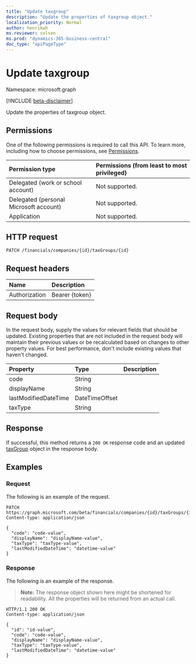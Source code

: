 ```yaml
---
title: "Update taxgroup"
description: "Update the properties of taxgroup object."
localization_priority: Normal
author: henrikwh
ms.reviewer: solsen
ms.prod: "dynamics-365-business-central"
doc_type: "apiPageType"
---
```


# Update taxgroup

Namespace: microsoft.graph

[!INCLUDE [beta-disclaimer](../../includes/beta-disclaimer.md)]

Update the properties of taxgroup object.

## Permissions

One of the following permissions is required to call this API. To learn more, including how to choose permissions, see [Permissions](/graph/permissions-reference).

| Permission type                        | Permissions (from least to most privileged) |
|:---------------------------------------|:--------------------------------------------|
| Delegated (work or school account)     | Not supported. |
| Delegated (personal Microsoft account) | Not supported. |
| Application                            | Not supported. |

## HTTP request

<!-- { "blockType": "ignored" } -->

```http
PATCH /financials/companies/{id}/taxGroups/{id}
```

## Request headers

| Name       | Description|
|:-----------|:-----------|
| Authorization | Bearer {token} |

## Request body

In the request body, supply the values for relevant fields that should be updated. Existing properties that are not included in the request body will maintain their previous values or be recalculated based on changes to other property values. For best performance, don't include existing values that haven't changed.

| Property     | Type        | Description |
|:-------------|:------------|:------------|
|code|String||
|displayName|String||
|lastModifiedDateTime|DateTimeOffset||
|taxType|String||

## Response

If successful, this method returns a `200 OK` response code and an updated [taxGroup](../resources/dynamics-taxgroup.md) object in the response body.

## Examples

### Request

The following is an example of the request.
<!-- {
  "blockType": "request",
  "name": "update_taxgroup"
}-->

```http
PATCH https://graph.microsoft.com/beta/financials/companies/{id}/taxGroups/{id}
Content-type: application/json

{
  "code": "code-value",
  "displayName": "displayName-value",
  "taxType": "taxType-value",
  "lastModifiedDateTime": "datetime-value"
}
```

### Response

The following is an example of the response.

> **Note:** The response object shown here might be shortened for readability. All the properties will be returned from an actual call.

<!-- {
  "blockType": "response",
  "truncated": true,
  "@odata.type": "microsoft.graph.taxGroup"
} -->

```http
HTTP/1.1 200 OK
Content-type: application/json

{
  "id": "id-value",
  "code": "code-value",
  "displayName": "displayName-value",
  "taxType": "taxType-value",
  "lastModifiedDateTime": "datetime-value"
}
```

<!-- uuid: 16cd6b66-4b1a-43a1-adaf-3a886856ed98
2019-02-04 14:57:30 UTC -->
<!-- {
  "type": "#page.annotation",
  "description": "Update taxgroup",
  "keywords": "",
  "section": "documentation",
  "tocPath": ""
}-->